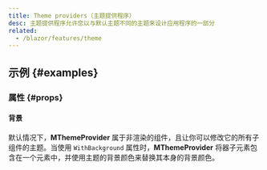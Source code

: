 ```yaml
---
title: Theme providers（主题提供程序）
desc: 主题提供程序允许您以与默认主题不同的主题来设计应用程序的一部分
related:
  - /blazor/features/theme
---
```


## 示例 {#examples}

### 属性 {#props}

#### 背景

默认情况下，**MThemeProvider** 属于非渲染的组件，且让你可以修改它的所有子组件的主题。当使用 `WithBackground` 属性时，**MThemeProvider** 将器子元素包含在一个元素中，并使用主题的背景颜色来替换其本身的背景颜色。

<masa-example file="Examples.components.theme_providers.Background"></masa-example>